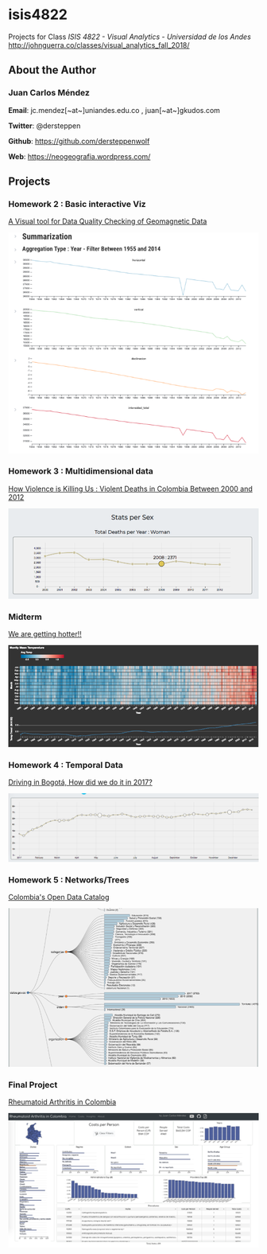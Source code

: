 # isis4822

Projects for  Class *ISIS 4822 -  Visual Analytics - Universidad de los Andes* http://johnguerra.co/classes/visual_analytics_fall_2018/


## About the Author

### Juan Carlos Méndez

**Email**: jc.mendez[~at~]uniandes.edu.co , juan[~at~]gkudos.com

**Twitter**: @dersteppen

**Github**: https://github.com/dersteppenwolf

**Web**: https://neogeografia.wordpress.com/


## Projects

### Homework 2 : Basic interactive Viz

[A Visual tool for Data Quality Checking of Geomagnetic Data](hw2/)

![alt text](https://raw.githubusercontent.com/dersteppenwolf/isis4822/master/hw2/images/s1.png "Visualization")




### Homework 3 : Multidimensional data

[How Violence is Killing Us : Violent Deaths in Colombia Between 2000 and 2012](hw3/)

![alt text](https://raw.githubusercontent.com/dersteppenwolf/isis4822/master/hw3/images/detail.png "Visualization")


### Midterm

[We are getting hotter!!](midterm/)

![alt text](https://raw.githubusercontent.com/dersteppenwolf/isis4822/master/midterm/images/3b.png "Visualization")



### Homework 4 : Temporal Data

[Driving in Bogotá, How did we do it in 2017?](hw4/)

![alt text](https://raw.githubusercontent.com/dersteppenwolf/isis4822/master/hw4/images/timeline_filtered.png "Visualization")



### Homework 5 : Networks/Trees

[Colombia's Open Data Catalog](hw5/)

![alt text](https://raw.githubusercontent.com/dersteppenwolf/isis4822/master/hw5/images/a.png "Visualization")


### Final Project

[Rheumatoid Arthritis in Colombia](https://github.com/dersteppenwolf/isis4822_final_project)

![alt text](https://raw.githubusercontent.com/dersteppenwolf/isis4822_final_project/master/media/dashboard.png  "Visualization")

